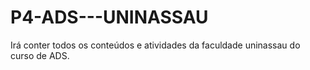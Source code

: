 # P4-ADS---UNINASSAU
Irá conter todos os conteúdos e atividades da faculdade uninassau do curso de ADS.

